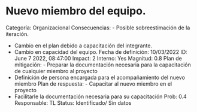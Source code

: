# Nuevo miembro del equipo.

Categoría: Organizacional
Consecuencias: - Posible sobreestimación de la iteración.
- Cambio en el plan debido a capacitación del integrante.
- Cambio en capacidad del equipo.
Fecha de definición: 10/03/2022
ID: June 7 2022, 08:47:00
Impact: 2
Interno: Yes
Magnitud: 0.8
Plan de mitigación: - Preparar la documentación necesaria para la capacitación de cualquier miembro al proyecto
- Definición de persona encargada para el acompañamiento del nuevo miembro
Plan de respuesta: - Capacitar al nuevo miembro en el proyecto
- Facilitarle la documentación necesaria para su capacitación
Prob: 0.4
Responsable: TL
Status: Identificado/ Sin datos